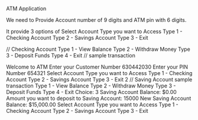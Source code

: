 ATM Application

We need to Provide Account number of 9 digits and ATM pin with 6 digits.

It provide 
3 options of 
Select Account Type you want to Access
Type 1 - Checking Account
Type 2 - Savings Account
Type 3 - Exit


// Checking Account
Type 1 - View Balance
Type 2 - Withdraw Money
Type 3 - Deposit Funds
Type 4 - Exit
// sample transaction

Welcome to ATM
Enter your Customer Number
630442030
Enter your PIN Number
654321
Select Account Type you want to Access
Type 1 - Checking Account
Type 2 - Savings Account
Type 3 - Exit
2
// Saving Account sample transaction
Type 1 - View Balance
Type 2 - Withdraw Money
Type 3 - Deposit Funds
Type 4 - Exit
Choice: 3
Saving Account Balance: $0.00
Amount you want to deposit to Saving Account: 15000
New Saving Account Balance: $15,000.00
Select Account Type you want to Access
Type 1 - Checking Account
Type 2 - Savings Account
Type 3 - Exit



